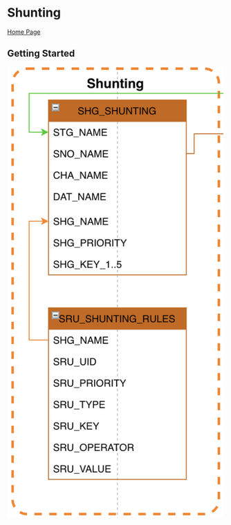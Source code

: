 # Shunting #

[Home Page](../README.md)

## Getting Started ##

<img src="FCT--Framework--DataModel--Shunting.png" width="500" align="middle">
